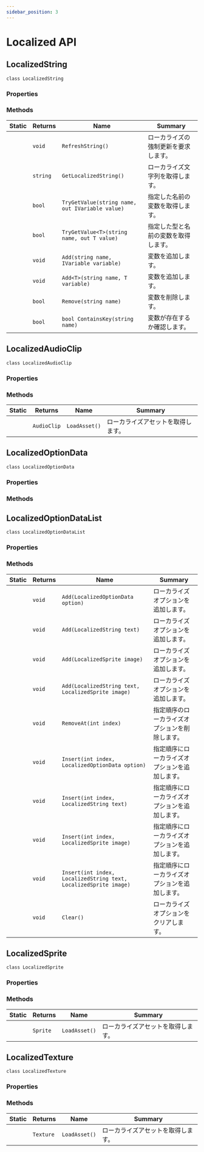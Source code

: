```yaml
---
sidebar_position: 3
---
```


# Localized API

## LocalizedString

`class LocalizedString`

### Properties

### Methods

|Static|Returns|Name|Summary|
|---|---|---|---|
||`void`|`RefreshString()`|ローカライズの強制更新を要求します。|
||`string`|`GetLocalizedString()`|ローカライズ文字列を取得します。|
||`bool`|`TryGetValue(string name, out IVariable value)`|指定した名前の変数を取得します。|
||`bool`|`TryGetValue<T>(string name, out T value)`|指定した型と名前の変数を取得します。|
||`void`|`Add(string name, IVariable variable)`|変数を追加します。|
||`void`|`Add<T>(string name, T variable)`|変数を追加します。|
||`bool`|`Remove(string name)`|変数を削除します。|
||`bool`|`bool ContainsKey(string name)`|変数が存在するか確認します。|

## LocalizedAudioClip

`class LocalizedAudioClip`

### Properties

### Methods

|Static|Returns|Name|Summary|
|---|---|---|---|
||`AudioClip`|`LoadAsset()`|ローカライズアセットを取得します。|

## LocalizedOptionData

`class LocalizedOptionData`

### Properties

### Methods

## LocalizedOptionDataList

`class LocalizedOptionDataList`

### Properties

### Methods

|Static|Returns|Name|Summary|
|---|---|---|---|
||`void`|`Add(LocalizedOptionData option)`|ローカライズオプションを追加します。|
||`void`|`Add(LocalizedString text)`|ローカライズオプションを追加します。|
||`void`|`Add(LocalizedSprite image)`|ローカライズオプションを追加します。|
||`void`|`Add(LocalizedString text, LocalizedSprite image)`|ローカライズオプションを追加します。|
||`void`|`RemoveAt(int index)`|指定順序のローカライズオプションを削除します。|
||`void`|`Insert(int index, LocalizedOptionData option)`|指定順序にローカライズオプションを追加します。|
||`void`|`Insert(int index, LocalizedString text)`|指定順序にローカライズオプションを追加します。|
||`void`|`Insert(int index, LocalizedSprite image)`|指定順序にローカライズオプションを追加します。|
||`void`|`Insert(int index, LocalizedString text, LocalizedSprite image)`|指定順序にローカライズオプションを追加します。|
||`void`|`Clear()`|ローカライズオプションをクリアします。|

## LocalizedSprite

`class LocalizedSprite`

### Properties

### Methods

|Static|Returns|Name|Summary|
|---|---|---|---|
||`Sprite`|`LoadAsset()`|ローカライズアセットを取得します。|

## LocalizedTexture

`class LocalizedTexture`

### Properties

### Methods

|Static|Returns|Name|Summary|
|---|---|---|---|
||`Texture`|`LoadAsset()`|ローカライズアセットを取得します。|
